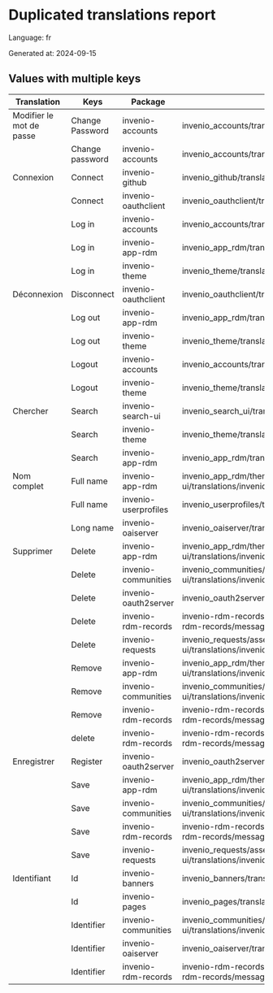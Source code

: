 # Duplicated translations report

Language: fr

Generated at: 2024-09-15


## Values with multiple keys


| Translation | Keys | Package | File |
|-------------|------| --- | --- |
| Modifier le mot de passe| Change Password | invenio-accounts | invenio_accounts/translations/fr/LC_MESSAGES/messages.po |
|| Change password | invenio-accounts | invenio_accounts/translations/fr/LC_MESSAGES/messages.po |
| Connexion| Connect | invenio-github | invenio_github/translations/fr/LC_MESSAGES/messages.po |
|| Connect | invenio-oauthclient | invenio_oauthclient/translations/fr/LC_MESSAGES/messages.po |
|| Log in | invenio-accounts | invenio_accounts/translations/fr/LC_MESSAGES/messages.po |
|| Log in | invenio-app-rdm | invenio_app_rdm/translations/fr/LC_MESSAGES/messages.po |
|| Log in | invenio-theme | invenio_theme/translations/fr/LC_MESSAGES/messages.po |
| Déconnexion| Disconnect | invenio-oauthclient | invenio_oauthclient/translations/fr/LC_MESSAGES/messages.po |
|| Log out | invenio-app-rdm | invenio_app_rdm/translations/fr/LC_MESSAGES/messages.po |
|| Log out | invenio-theme | invenio_theme/translations/fr/LC_MESSAGES/messages.po |
|| Logout | invenio-accounts | invenio_accounts/translations/fr/LC_MESSAGES/messages.po |
|| Logout | invenio-theme | invenio_theme/translations/fr/LC_MESSAGES/messages.po |
| Chercher| Search | invenio-search-ui | invenio_search_ui/translations/fr/LC_MESSAGES/messages.po |
|| Search | invenio-theme | invenio_theme/translations/fr/LC_MESSAGES/messages.po |
|| Search  | invenio-app-rdm | invenio_app_rdm/translations/fr/LC_MESSAGES/messages.po |
| Nom complet| Full name | invenio-app-rdm | invenio_app_rdm/theme/assets/semantic-ui/translations/invenio_app_rdm/messages/fr/messages.po |
|| Full name | invenio-userprofiles | invenio_userprofiles/translations/fr/LC_MESSAGES/messages.po |
|| Long name | invenio-oaiserver | invenio_oaiserver/translations/fr/LC_MESSAGES/messages.po |
| Supprimer| Delete | invenio-app-rdm | invenio_app_rdm/theme/assets/semantic-ui/translations/invenio_app_rdm/messages/fr/messages.po |
|| Delete | invenio-communities | invenio_communities/assets/semantic-ui/translations/invenio_communities/messages/fr/messages.po |
|| Delete | invenio-oauth2server | invenio_oauth2server/translations/fr/LC_MESSAGES/messages.po |
|| Delete | invenio-rdm-records | invenio-rdm-records/assets/semantic-ui/translations/invenio-rdm-records/messages/fr/messages.po |
|| Delete | invenio-requests | invenio_requests/assets/semantic-ui/translations/invenio_requests/messages/fr/messages.po |
|| Remove | invenio-app-rdm | invenio_app_rdm/theme/assets/semantic-ui/translations/invenio_app_rdm/messages/fr/messages.po |
|| Remove | invenio-communities | invenio_communities/assets/semantic-ui/translations/invenio_communities/messages/fr/messages.po |
|| Remove | invenio-rdm-records | invenio-rdm-records/assets/semantic-ui/translations/invenio-rdm-records/messages/fr/messages.po |
|| delete | invenio-rdm-records | invenio-rdm-records/assets/semantic-ui/translations/invenio-rdm-records/messages/fr/messages.po |
| Enregistrer| Register | invenio-oauth2server | invenio_oauth2server/translations/fr/LC_MESSAGES/messages.po |
|| Save | invenio-app-rdm | invenio_app_rdm/theme/assets/semantic-ui/translations/invenio_app_rdm/messages/fr/messages.po |
|| Save | invenio-communities | invenio_communities/assets/semantic-ui/translations/invenio_communities/messages/fr/messages.po |
|| Save | invenio-rdm-records | invenio-rdm-records/assets/semantic-ui/translations/invenio-rdm-records/messages/fr/messages.po |
|| Save | invenio-requests | invenio_requests/assets/semantic-ui/translations/invenio_requests/messages/fr/messages.po |
| Identifiant| Id | invenio-banners | invenio_banners/translations/fr/LC_MESSAGES/messages.po |
|| Id | invenio-pages | invenio_pages/translations/fr/LC_MESSAGES/messages.po |
|| Identifier | invenio-communities | invenio_communities/assets/semantic-ui/translations/invenio_communities/messages/fr/messages.po |
|| Identifier | invenio-oaiserver | invenio_oaiserver/translations/fr/LC_MESSAGES/messages.po |
|| Identifier | invenio-rdm-records | invenio-rdm-records/assets/semantic-ui/translations/invenio-rdm-records/messages/fr/messages.po |
